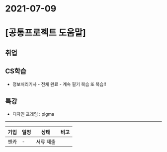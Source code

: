 # 2021-07-09

# [공통프로젝트 도움말]

## 취업



## CS학습

- 정보처리기사 - 전체 완료 - 계속 필기 복습 또 복습!!

## 특강 

- 디자인 프레임 : pigma





----------------------------------------------------------------------------------------------------------------------------------------------------------------------------------------------------------------------------


| 기업 | 일정 | 상태      | 비고 |
| ---- | ---- | --------- | ---- |
| 엔카 | -    | 서류 제출 |      |





